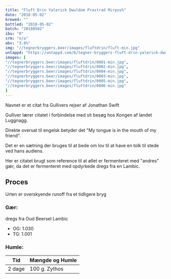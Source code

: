 ```yaml
---
title: "Fluft Drin Yalerick Dwuldom Prastrad Mirpush"
date: "2018-05-02"
brewed: ""
bottled: "2018-05-02"
batch: "20180502"
ibu: "0"
srm: "n/a"
abv: "3.8%"
img: "//tegnerbryggers.beer/images/fluftdrin/fluft-min.jpg"
untappd: "https://untappd.com/b/tegner-bryggers-fluft-drin-yalerick-dwuldom-prastrad-mirpush/2640873"
images: [
"//tegnerbryggers.beer/images/fluftdrin/0001-min.jpg",
"//tegnerbryggers.beer/images/fluftdrin/0002-min.jpg",
"//tegnerbryggers.beer/images/fluftdrin/0004-min.jpg",
"//tegnerbryggers.beer/images/fluftdrin/0003-min.jpg",
"//tegnerbryggers.beer/images/fluftdrin/0005-min.jpg",
"//tegnerbryggers.beer/images/fluftdrin/0006-min.jpg"
]
---
```


Navnet er et citat fra Gullivers rejser af Jonathan Swift

Gulliver lærer citatet i forbindelse med sit besøg hos Kongen af landet Luggnagg.

Direkte oversat til engelsk betyder det "My tongue is in the mouth of my friend".

Det er en sætning der bruges til at bede om lov til at have en tolk til stede ved hans audiens.

Her er citatet brugt som reference til at øllet er fermenteret med "andres" gær, da det er fermenteret med opdyrkede dregs fra en Lambic.

## Proces

Urten er overskyende runoff fra et tidligere bryg

### Gær:

dregs fra Oud Beersel Lambic

* OG: 1.030
* TG: 1.001

### Humle:

| Tid    | Mængde og Humle |
| ------ | --------------- |
| 2 dage | 100 g. Zythos   |
